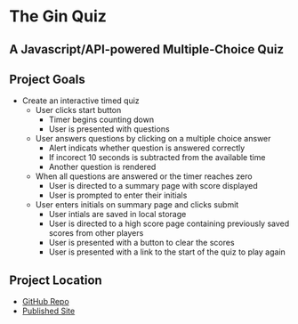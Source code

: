 # The Gin Quiz
## A Javascript/API-powered Multiple-Choice Quiz

## Project Goals

* Create an interactive timed quiz
    * User clicks start button
        * Timer begins counting down
        * User is presented with questions
    * User answers questions by clicking on a multiple choice answer
        * Alert indicats whether question is answered correctly
        * If incorect 10 seconds is subtracted from the available time
        * Another question is rendered
    * When all questions are answered or the timer reaches zero
        * User is directed to a summary page with score displayed
        * User is prompted to enter their initials
    * User enters initials on summary page and clicks submit
        * User intials are saved in local storage
        * User is directed to a high score page containing previously saved scores from other players
        * User is presented with a button to clear the scores
        * User is presented with a link to the start of the quiz to play again

<!-- ![Page example]() -->

## Project Location

* [GitHub Repo](https://github.com/Gavin867/the-gin-quiz)
* [Published Site](https://gavin867.github.io/the-gin-quiz/)

<!-- ## Lessons Learned

#### Lesson

* Stuff

![Examples]()

#### Lesson

* Stuff 

![Examples]()

#### Lesson

* Stuff

![Examples]()

## Parting Thoughts

Stuff and things -->
